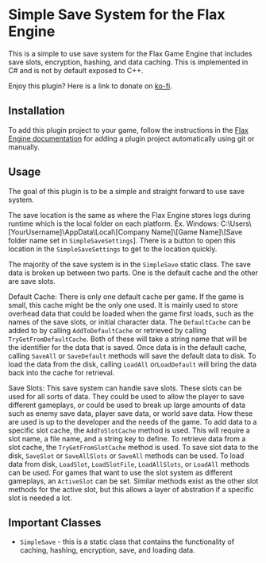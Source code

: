 # Simple Save System for the Flax Engine
This is a simple to use save system for the Flax Game Engine that includes save slots, encryption, hashing, and data caching. This is implemented in C# and is not by default exposed to C++.

Enjoy this plugin? Here is a link to donate on [ko-fi](https://ko-fi.com/tryibion).

## Installation
To add this plugin project to your game, follow the instructions in the [Flax Engine documentation](https://docs.flaxengine.com/manual/scripting/plugins/plugin-project.html) for adding a plugin project automatically using git or manually.

## Usage
The goal of this plugin is to be a simple and straight forward to use save system.

The save location is the same as where the Flax Engine stores logs during runtime which is the local folder on each platform. Ex. Windows: C:\Users\\[YourUsername]\AppData\Local\\[Company Name]\\[Game Name]\\[Save folder name set in `SimpleSaveSettings`]. There is a button to open this location in the `SimpleSaveSettings` to get to the location quickly.

The majority of the save system is in the `SimpleSave` static class. The save data is broken up between two parts. One is the default cache and the other are save slots.

Default Cache:
There is only one default cache per game. If the game is small, this cache might be the only one used. It is mainly used to store overhead data that could be loaded when the game first loads, such as the names of the save slots, or initial character data. The `DefaultCache` can be added to by calling `AddToDefaultCache` or retrieved by calling `TryGetFromDefaultCache`. Both of these will take a string name that will be the identifier for the data that is saved. Once data is in the default cache, calling `SaveAll` or `SaveDefault` methods will save the default data to disk. To load the data from the disk, calling `LoadAll` or`LoadDefault` will bring the data back into the cache for retrieval.

Save Slots:
This save system can handle save slots. These slots can be used for all sorts of data. They could be used to allow the player to save different gameplays, or could be used to break up large amounts of data such as enemy save data, player save data, or world save data. How these are used is up to the developer and the needs of the game. To add data to a specific slot cache, the `AddToSlotCache` method is used. This will require a slot name, a file name, and a string key to define. To retrieve data from a slot cache, the `TryGetFromSlotCache` method is used. To save slot data to the disk, `SaveSlot` or `SaveAllSlots` or `SaveAll` methods can be used. To load data from disk, `LoadSlot`, `LoadSlotFile`, `LoadAllSlots`, or `LoadAll` methods can be used. For games that want to use the slot system as different gameplays, an `ActiveSlot` can be set. Similar methods exist as the other slot methods for the active slot, but this allows a layer of abstration if a specific slot is needed a lot.

## Important Classes
- `SimpleSave` - this is a static class that contains the functionality of caching, hashing, encryption, save, and loading data.
